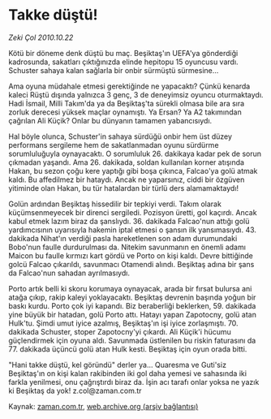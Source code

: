 # Takke düştü!

*Zeki Çol 2010.10.22*

<td class="columnist-detail">
<p>Kötü bir döneme denk düştü bu maç. Beşiktaş'ın UEFA'ya gönderdiği kadrosunda, sakatları çıktığınızda elinde hepitopu 15 oyuncusu vardı. Schuster sahaya kalan sağlarla bir onbir sürmüştü sürmesine...</p>
<p>
<div id="haberMetinDiv">
<p>Ama oyuna müdahale etmesi gerektiğinde ne yapacaktı? Çünkü kenarda kaleci Rüştü dışında yalnızca 3 genç, 3 de deneyimsiz oyuncu oturmaktaydı. Hadi İsmail, Milli Takım'da ya da Beşiktaş'ta sürekli olmasa bile ara sıra zorluk derecesi yüksek maçlar oynamıştı. Ya Ersan? Ya A2 takımından çağrılan Ali Küçik? Onlar bu dünyanın tamamen yabancısıydı.
<p>Hal böyle olunca, Schuster'in sahaya sürdüğü onbir hem üst düzey performans sergileme hem de sakatlanmadan oyunu sürdürme sorumluluğuyla oynayacaktı. O sorumluluk 26. dakikaya kadar pek de sorun çıkmadan yaşandı. Ama 26. dakikada, soldan kullanılan korner atışında Hakan, bu sezon çoğu kere yaptığı gibi boşa çıkınca, Falcao'ya golü atmak kaldı. Bu affedilmez bir hataydı. Ancak ne yaparsınız, ciddi bir özgüven yitiminde olan Hakan, bu tür hatalardan bir türlü ders alamamaktaydı!
<p>Golün ardından Beşiktaş hissedilir bir tepkiyi verdi. Takım olarak küçümsenmeyecek bir direnci sergiledi. Pozisyon üretti, gol kaçırdı. Ancak kabul etmek lazım biraz da şanslıydı. 36. dakikada Falcao'nun attığı golü yardımcısının uyarısıyla hakemin iptal etmesi o şansın ilk yansımasıydı. 43. dakikada Nihat'ın verdiği pasla hareketlenen son adam durumundaki Bobo'nun faulle durdurulması da. Nitekim savunmanın en önemli adamı Maicon bu faulle kırmızı kart gördü ve Porto on kişi kaldı. Devre bittiğinde golcü Falcao çıkarıldı, savunmacı Otamendi alındı. Beşiktaş adına bir şans da Falcao'nun sahadan ayrılmasıydı.
<p>Porto artık belli ki skoru korumaya oynayacak, arada bir fırsat bulursa ani atağa çıkıp, rakip kaleyi yoklayacaktı. Beşiktaş devrenin başında yoğun bir baskı kurdu. Porto çok iyi kapandı. Biz beraberliği beklerken, 59. dakikada yine büyük bir hatadan, golü Porto attı. Hatayı yapan Zapotocny, golü atan Hulk'tu. Şimdi umut iyice azalmış, Beşiktaş'ın işi iyice zorlaşmıştı. 70. dakikada Schuster, stoper Zapotocny'yi çıkardı. Ali Küçik'i hücumu güçlendirmek için oyuna aldı. Savunmada üstlenilen bu riskin faturasını da 77. dakikada üçüncü golü atan Hulk kesti. Beşiktaş için oyun orada bitti.
<p>"Hani takke düştü, kel göründü" derler ya... Quaresma ve Guti'siz Beşiktaş'ın on kişi kalan rakibinden iki gol daha yemesi ve sahasında iki farkla yenilmesi, onu çağrıştırdı biraz da. İşin acı tarafı onlar yoksa ne yazık ki Beşiktaş da yok! z.col@za­man.com.tr</p></p></p></p></p></div>
</p>
<a href="http://web.archive.org/web/20101223135929/mailto:/">
</a></td>

Kaynak: [zaman.com.tr](http://zaman.com.tr/yazar.do?yazino=1043445), [web.archive.org (arşiv bağlantısı)](http://web.archive.org/web/20101223135929/http://zaman.com.tr/yazar.do?yazino=1043445)
